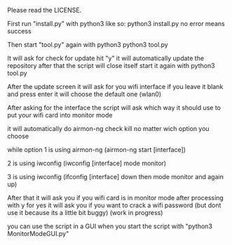 Please read the LICENSE.

First run "install.py" with python3
like so: python3 install.py
no error means success

Then start "tool.py"
again with python3
python3 tool.py

It will ask for check for update hit "y" it will
automatically update the repository
after that the script will close itself 
start it again with python3 tool.py

After the update screen it will ask for you wifi
interface if you leave it blank and press enter
it will choose the default one (wlan0)

After asking for the interface the script will ask
which way it should use to put your
wifi card into monitor mode 

it will automatically do airmon-ng check kill
no matter wich option you choose

while option
1 is using airmon-ng (airmon-ng start [interface])

2 is using iwconfig (iwconfig [interface] mode monitor)

3 is using iwconfig (ifconfig [interface] down then mode monitor and again up)

After that it will ask you if you wifi card is in monitor mode
after processing with y for yes 
it will ask you if you want to crack a wifi password
(but dont use it because its a little bit buggy)
(work in progress)

you can use the script in a GUI when you start the script with "python3 MonitorModeGUI.py"
